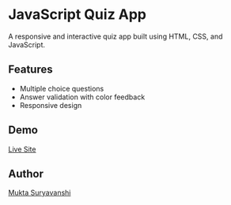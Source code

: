 # JavaScript Quiz App

A responsive and interactive quiz app built using HTML, CSS, and JavaScript.

## Features
- Multiple choice questions
- Answer validation with color feedback
- Responsive design

## Demo
[Live Site](https://github.com/muktaa20/MytpQuizz)

## Author
[Mukta Suryavanshi](https://www.linkedin.com/in/mukta-s-632760335/)
